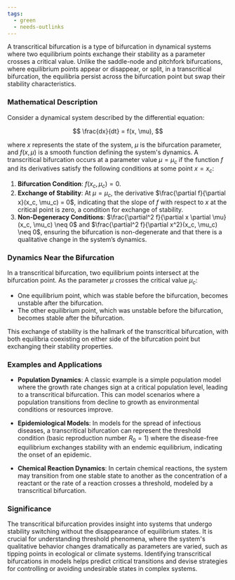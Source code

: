 ```yaml
---
tags:
  - green
  - needs-outlinks
---
```


A transcritical bifurcation is a type of bifurcation in dynamical systems where two equilibrium points exchange their stability as a parameter crosses a critical value. Unlike the saddle-node and pitchfork bifurcations, where equilibrium points appear or disappear, or split, in a transcritical bifurcation, the equilibria persist across the bifurcation point but swap their stability characteristics.

### Mathematical Description

Consider a dynamical system described by the differential equation:

$$
\frac{dx}{dt} = f(x, \mu),
$$

where $x$ represents the state of the system, $\mu$ is the bifurcation parameter, and $f(x, \mu)$ is a smooth function defining the system's dynamics. A transcritical bifurcation occurs at a parameter value $\mu = \mu_c$ if the function $f$ and its derivatives satisfy the following conditions at some point $x = x_c$:

1. **Bifurcation Condition**: $f(x_c, \mu_c) = 0$.
2. **Exchange of Stability**: At $\mu = \mu_c$, the derivative $\frac{\partial f}{\partial x}(x_c, \mu_c) = 0$, indicating that the slope of $f$ with respect to $x$ at the critical point is zero, a condition for exchange of stability.
3. **Non-Degeneracy Conditions**: $\frac{\partial^2 f}{\partial x \partial \mu}(x_c, \mu_c) \neq 0$ and $\frac{\partial^2 f}{\partial x^2}(x_c, \mu_c) \neq 0$, ensuring the bifurcation is non-degenerate and that there is a qualitative change in the system’s dynamics.

### Dynamics Near the Bifurcation

In a transcritical bifurcation, two equilibrium points intersect at the bifurcation point. As the parameter $\mu$ crosses the critical value $\mu_c$:

- One equilibrium point, which was stable before the bifurcation, becomes unstable after the bifurcation.
- The other equilibrium point, which was unstable before the bifurcation, becomes stable after the bifurcation.

This exchange of stability is the hallmark of the transcritical bifurcation, with both equilibria coexisting on either side of the bifurcation point but exchanging their stability properties.

### Examples and Applications

- **Population Dynamics**: A classic example is a simple population model where the growth rate changes sign at a critical population level, leading to a transcritical bifurcation. This can model scenarios where a population transitions from decline to growth as environmental conditions or resources improve.

- **Epidemiological Models**: In models for the spread of infectious diseases, a transcritical bifurcation can represent the threshold condition (basic reproduction number $R_0 = 1$) where the disease-free equilibrium exchanges stability with an endemic equilibrium, indicating the onset of an epidemic.

- **Chemical Reaction Dynamics**: In certain chemical reactions, the system may transition from one stable state to another as the concentration of a reactant or the rate of a reaction crosses a threshold, modeled by a transcritical bifurcation.

### Significance

The transcritical bifurcation provides insight into systems that undergo stability switching without the disappearance of equilibrium states. It is crucial for understanding threshold phenomena, where the system's qualitative behavior changes dramatically as parameters are varied, such as tipping points in ecological or climate systems. Identifying transcritical bifurcations in models helps predict critical transitions and devise strategies for controlling or avoiding undesirable states in complex systems.